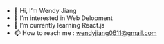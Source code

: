 - 👋 Hi, I’m Wendy Jiang
- 👀 I’m interested in Web Delopment
- 🌱 I’m currently learning React.js
- 📫 How to reach me : wendyjiang0611@gmail.com

<!---
xyaowendy/xyaowendy is a ✨ special ✨ repository because its `README.md` (this file) appears on your GitHub profile.
You can click the Preview link to take a look at your changes.
--->
